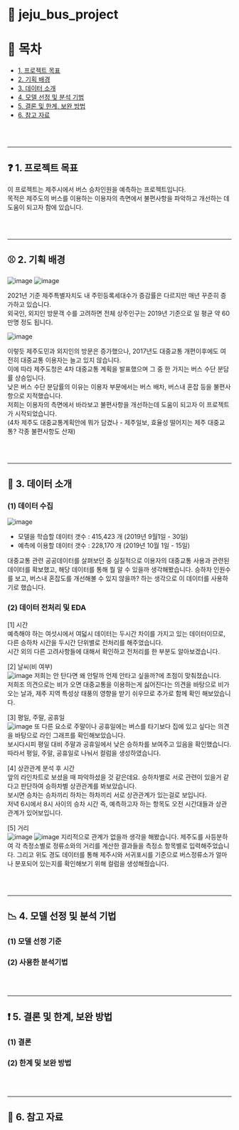 # :bus: jeju_bus_project

# 📑 목차
* [1. 프로젝트 목표](#-1-프로젝트-목표)
* [2. 기획 배경](#-2-기획-배경)
* [3. 데이터 소개](#-3-데이터-소개)
* [4. 모델 선정 및 분석 기법](#-4-모델-선정-및-분석-기법)
* [5. 결론 및 한계, 보완 방법](#-5-결론-및-한계-보완-방법)
* [6. 참고 자료](#-6-참고-자료)

<br></br>


----------
## ❓ 1. 프로젝트 목표
이 프로젝트는 제주시에서 버스 승차인원을 예측하는 프로젝트입니다.</br>
목적은 제주도의 버스를 이용하는 이용자의 측면에서 불편사항을 파악하고 개선하는 데 도움이 되고자 함에 있습니다.</br>


<br></br>


----------
## ⚾ 2. 기획 배경
![image](https://user-images.githubusercontent.com/77037338/184810294-aded780b-45ed-4658-bfec-2390dcfa1856.png)
![image](https://user-images.githubusercontent.com/77037338/184810394-9415b30a-03a2-4849-8b2e-1f82ab8667ea.png)

2021년 기준 제주특별자치도 내 주민등록세대수가 증감률은 다르지만 매년 꾸준히 증가하고 있습니다.</br>
외국인, 외지인 방문객 수를 고려하면 전체 상주인구는 2019년 기준으로 일 평균 약 60만명 정도 됩니다.

![image](https://user-images.githubusercontent.com/77037338/184810559-5a3b3432-76da-45cb-8bf4-f4c19260dd0a.png)

이렇듯 제주도민과 외지인의 방문은 증가했으나, 2017년도 대중교통 개편이후에도 여전히 대중교통 이용자는 늘고 있지 않습니다.</br>
이에 따라 제주도청은 4차 대중교통 계획을 발표했으며 그 중 한 가지는 버스 수단 분담률 상승입니다.</br>
낮은 버스 수단 분담률의 이유는 이용자 부문에서는 버스 배차, 버스내 혼잡 등을 불편사항으로 지적했습니다. </br>
저희는 이용자의 측면에서 바라보고 불편사항을 개선하는데 도움이 되고자 이 프로젝트가 시작되었습니다. </br>
(4차 제주도 대중교통계획안에 뭐가 담겼나 - 제주일보, 효율성 떨어지는 제주 대중교통? 각종 불편사항도 산재)</br>



<br></br>


----------
## 🔧 3. 데이터 소개
### (1) 데이터 수집
![image](https://user-images.githubusercontent.com/77037338/184811301-09cca29b-5c3c-4d68-b800-6afb41d3d265.png)
- 모델을 학습할 데이터 갯수 : 415,423 개 (2019년 9월1일 - 30일)
- 예측에 이용할 데이터 갯수 : 228,170 개 (2019년 10월 1일 - 15일)

대중교통 관련 공공데이터를 살펴보던 중 실질적으로 이용자의 대중교통 사용과 관련된 데이터를 확보했고, 해당 데이터를 통해 뭘 알 수 있을까 생각해봤습니다.
승하차 인원수를 보고, 버스내 혼잡도를 개선해볼 수 있지 않을까? 하는 생각으로 이 데이터를 사용하기로 했습니다.</br>


### (2) 데이터 전처리 및 EDA
[1] 시간</br>
예측해야 하는 여섯시에서 여덟시 데이터는 두시간 차이를 가지고 있는 데이터이므로, 다른 승하차 시간을 두시간 단위별로 전처리를 해주었습니다.</br>
시간 외의 다른 고려사항들에 대해서 확인하고 전처리를 한 부분도 알아보겠습니다.</br>

[2] 날씨(비 여부)</br>
![image](https://user-images.githubusercontent.com/77037338/184814163-8eb8bd88-1708-4e6f-8c82-6789e9d08db6.png)
저희는 안 탄다면 왜 안탈까 언제 안타고 싶을까?에 초점이 맞춰졌습니다. </br>
저희조 의견으로는 비가 오면 대중교통을 이용하는게 싫어진다는 의견을 바탕으로 비가 오는 날과, 제주 지역 특성상 태풍의 영향을 받기 쉬우므로 추가로 함께 확인 해보았습니다.</br> 

[3] 평일, 주말, 공휴일</br>
![image](https://user-images.githubusercontent.com/77037338/184814558-e33aac4f-6c50-43df-b758-bd95ed77153b.png)
또 다른 요소로 주말이나 공휴일에는 버스를 타기보다 집에 있고 싶다는 의견을 바탕으로 라인 그래프를 확인해보았습니다. </br>
보시다시피 평일 대비 주말과 공휴일에서 낮은 승하차를 보여주고 있음을 확인했습니다. 따라서 평일, 주말, 공휴일로 나눠서 컬럼을 생성하였습니다.</br>

[4] 상관관계 분석 후 시간</br>
앞의 라인차트로 보셨을 때 파악하셨을 것 같은데요. 승하차별로 서로 관련이 있을거 같다고 판단하여 승하차별 상관관계를 봐보았습니다. </br>
보시면 승차는 승차끼리 하차는 하차끼리 서로 상관관계가 있는걸로 보입니다. </br>
저녁 6시에서 8시 사이의 승차 시간 즉, 예측하고자 하는 항목도 오전 시간대들과 상관관계가 있어보입니다.</br>

[5] 거리</br>
![image](https://user-images.githubusercontent.com/77037338/184818055-fc5b0ac1-e80b-4e53-b86a-7c801379b1d0.png)
![image](https://user-images.githubusercontent.com/77037338/184818826-0f44af98-07e7-4cf1-918b-314ec043dffb.png)
지리적으로 관계가 없을까 생각을 해봤습니다. 제주도를 사등분하여 각 측정소별로 정류소와의 거리를 계산한 결과들을 측정소 항목별로 입력해주었습니다. 
그리고 위도 경도 데이터를 통해 제주시와 서귀포시를 기준으로 버스정류소가 얼마나 분포되어 있는지를 확인해보기 위해 컬럼을 생성해줬습니다. </br>

<br></br>


----------
## 📉 4. 모델 선정 및 분석 기법
### (1) 모델 선정 기준

### (2) 사용한 분석기법



<br></br>


----------
## ❗ 5. 결론 및 한계, 보완 방법
### (1) 결론

### (2) 한계 및 보완 방법


<br></br>


----------
## 📌 6. 참고 자료
